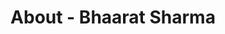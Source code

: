 ---
id: bhaarat_sharma
permalink: "/about/bhaarat_sharma"
full_name: Bhaarat Sharma
title: About - Bhaarat Sharma
role: Chief Technology Officer
image: bhaarat_sharma.jpg
about: Bhaarat enjoys using technology to solve complex user problems. He has over
  17 years of experience building user-focused applications in various frameworks. Bhaarat has a master's in computer
  science from Georgia Tech and <a href=https://patents.google.com/patent/US9830508B1/en?inventor=bhaarat+sharma&oq=bhaarat+sharma>a
  patent from USPTO</a> for extracting text from digital images. His current areas
  of interest are Deep Learning, DevSecOps, and fostering an inclusive team culture.
github: https://github.com/omnipresent07
linkedin: https://www.linkedin.com/in/bhaarat-s-68190316/
featimg: "/assets/aboutBanner1.jpg"
layout: about/profile
---